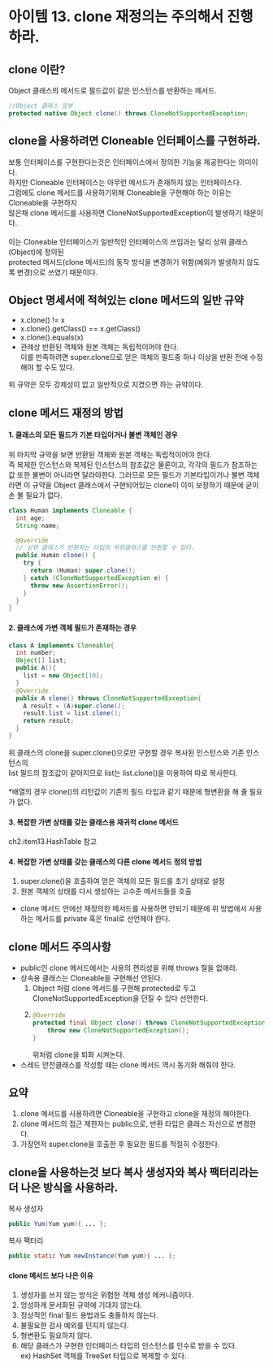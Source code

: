 # 아이템 13. clone 재정의는 주의해서 진행하라.
## clone 이란?
Object 클래스의 메서드로 필드값이 같은 인스턴스를 반환하는 메서드.<br>
```java
//Object 클래스 일부
protected native Object clone() throws CloneNotSupportedException;
```
## clone을 사용하려면 Cloneable 인터페이스를 구현하라.
보통 인터페이스를 구현한다는것은 인터페이스에서 정의한 기능을 제공한다는 의미이다.<br>
하지만 Cloneable 인터페이스는 아무런 메서드가 존재하지 않는 인터페이스다.<br>
그럼에도 clone 메서드를 사용하기위해 Cloneable을 구현해야 하는 이유는 Cloneable을 구현하지<br>
않은채 clone 메서드를 사용하면 CloneNotSupportedException이 발생하기 때문이다.<br>  
이는 Cloneable 인터페이스가 일반적인 인터페이스의 쓰임과는 달리 상위 클래스(Object)에 정의된<br>
protected 메서드(clone 메서드)의 동작 방식을 변경하기 위함(예외가 발생하지 않도록 변경)으로 쓰였기 때문이다.

## Object 명세서에 적혀있는 clone 메서드의 일반 규약
- x.clone() != x 
- x.clone().getClass() == x.getClass()
- x.clone().equals(x)
- 관례상 반환된 객체와 원본 객체는 독립적이어야 한다.<br>
 이를 만족하려면 super.clone으로 얻은 객체의 필드중 하나 이상을 반환 전에 수정해야 할 수도 있다.
 
위 규약은 모두 강제성이 없고 일반적으로 지켰으면 하는 규약이다.

## clone 메서드 재정의 방법
#### 1. 클래스의 모든 필드가 기본 타입이거나 불변 객체인 경우
위 마지막 규약을 보면 반환된 객체와 원본 객체는 독립적이어야 한다.<br>
즉 복제한 인스턴스와 복제된 인스턴스의 참조값은 물론이고, 각각의 필드가 참조하는 값 또한
불변이 아니라면 달라야한다. 그러므로 모든 필드가 기본타입이거나 불변 객체라면 이 규약을 Object 클래스에서 
구현되어있는 clone이 이미 보장하기 때문에 굳이 손 볼 필요가 없다.

```java
class Human implements Cloneable {
  int age;
  String name;

  @Override
  // 상위 클래스가 반환하는 타입의 하위클래스를 반환할 수 있다.
  public Human clone() {
    try {
      return (Human) super.clone();
    } catch (CloneNotSupportedException e) {
      throw new AssertionError();
    }
  }
}
```
#### 2. 클래스에 가변 객체 필드가 존재하는 경우 
````java
class A implements Cloneable{
  int number;
  Object[] list;
  public A(){
    list = new Object[10];
  }
  @Override
  public A clone() throws CloneNotSupportedException{
    A result = (A)super.clone();
    result.list = list.clone();
    return result;
  }
}
````
위 클래스의 clone을 super.clone()으로만 구현할 경우 복사된 인스턴스와 기존 인스턴스의<br>
list 필드의 참조값이 같아지므로 list는 list.clone()을 이용하여 따로 복사한다.<br><br>
*배열의 경우 clone()의 리턴값이 기존의 필드 타입과 같기 때문에 형변환을 해 줄 필요가 없다.

#### 3. 복잡한 가변 상태를 갖는 클래스용 재귀적 clone 메서드
ch2.item13.HashTable 참고

#### 4. 복잡한 가변 상태를 갖는 클래스의 다른 clone 메서드 정의 방법
1. super.clone()을 호출하여 얻은 객체의 모든 필드를 초기 상태로 설정
2. 원본 객체의 상태를 다시 생성하는 고수준 메서드들을 호출
* clone 메서드 안에선 재정의한 메서드를 사용하면 안되기 때문에 위 방법에서 사용하는 메서드를 private 혹은 final로 선언헤야 한다.

## clone 메서드 주의사항

- public인 clone 메서드에서는 사용의 편리성을 위해 throws 절을 없애라.
- 상속용 클래스는 Cloneable을 구현해선 안된다.
    1. Object 처럼 clone 메서드를 구현해 protected로 두고 CloneNotSupportedException을 던질 수 있다 선언한다.
    2. ````java
       @Override
       protected final Object clone() throws CloneNotSupportedException{
           throw new CloneNotSupportedException();
       }
       ````
       위처럼 clone을 퇴화 시켜논다.
- 스레드 안전클래스를 작성할 때는 clone 메서드 역시 동기화 해줘야 한다.

## 요약
1. clone 메서드를 사용하려면 Cloneable을 구현하고 clone을 재정의 해야한다.
2. clone 메서드의 접근 제한자는 public으로, 반환 타입은 클래스 자신으로 변경한다.
3. 가장먼저 super.clone을 호출한 후 필요한 필드를 적절히 수정한다.

## clone을 사용하는것 보다 복사 생성자와 복사 팩터리라는 더 나은 방식을 사용하라.
복사 생성자
````java
public Yum(Yum yum){ ... };
````

복사 팩터리
````java
public static Yum newInstance(Yum yum){ ... };
````  

#### clone 메서드 보다 나은 이유
1. 생성자를 쓰지 않는 방식은 위험한 객체 생성 메커니즘이다.
2. 엉성하게 문서화된 규약에 기대지 않는다.
3. 정상적인 final 필드 용법과도 충돌하지 않는다.
4. 불필요한 검사 예외를 던지지 않는다.
5. 형변환도 필요하지 않다.
6. 해당 클래스가 구현한 인터페이스 타입의 인스턴스를 인수로 받을 수 있다. <br>
ex) HashSet 객체를 TreeSet 타입으로 복제할 수 있다.
